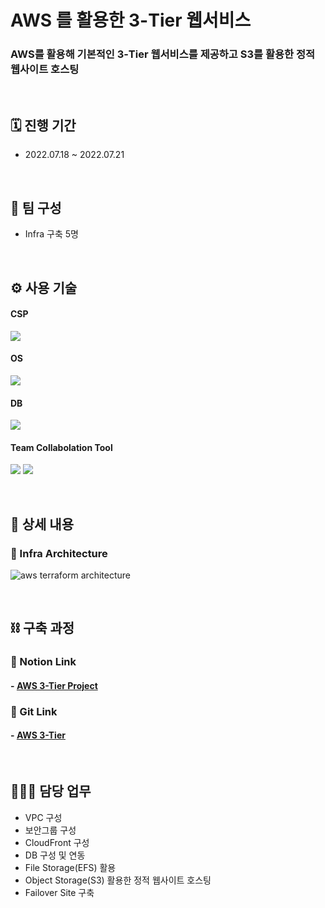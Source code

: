 # AWS 를 활용한 3-Tier 웹서비스
### AWS를 활용해 기본적인 3-Tier 웹서비스를 제공하고 S3를 활용한 정적 웹사이트 호스팅   


</br>

## 🗓️ 진행 기간
- 2022.07.18 ~ 2022.07.21

</br>

## 👥 팀 구성
- Infra 구축 5명

</br>

## ⚙️ 사용 기술
#### CSP
<img src="https://img.shields.io/badge/Amazon AWS-232F3E?style=for-the-badge&logo=Amazon AWS&logoColor=white"> <!--AWS-->

#### OS
<img src="https://img.shields.io/badge/Amazon Linux-232F3E?style=for-the-badge&logo=Amazon AWS&logoColor=white"> <!--amazon linux-->

#### DB
<img src="https://img.shields.io/badge/mysql-4479A1?style=for-the-badge&logo=mysql&logoColor=white">  <!--mysql-->

#### Team Collabolation Tool
<img src="https://img.shields.io/badge/Notion-000000?style=for-the-badge&logo=Notion&logoColor=white"> <!--Notion-->
<img src="https://img.shields.io/badge/Drawio-000000?style=for-the-badge&logo=Drawio&logoColor=white"> <!--Draw.io-->

</br>

## 📝 상세 내용 
### 📌 Infra Architecture
![aws terraform architecture](https://user-images.githubusercontent.com/117608997/215544478-e61a2989-b44c-4a55-9c3f-f56571a4c6d0.jpg)

</br>

## ⛓️ 구축 과정
### 🔗 Notion Link
#### - [AWS 3-Tier Project](https://glen-party-257.notion.site/AWS-b2a7a45238bf4b16971a37967451fbd2)

### 🔗 Git Link
#### - [AWS 3-Tier](https://github.com/signaturejinn/AWS_3-Tier_Infra/tree/main/AWS_3-Tier)

</br>

## 🙋🏻‍♂️ 담당 업무
- VPC 구성
- 보안그룹 구성
- CloudFront 구성
- DB 구성 및 연동
- File Storage(EFS) 활용
- Object Storage(S3) 활용한 정적 웹사이트 호스팅
- Failover Site 구축